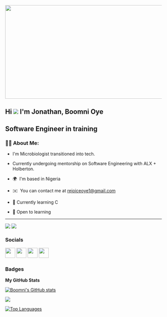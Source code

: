 <div align="center">
  <img src="https://media.giphy.com/media/L1R1tvI9svkIWwpVYr/giphy.gif" width="600" height="300"/>
</div>

Hi ![](https://user-images.githubusercontent.com/18350557/176309783-0785949b-9127-417c-8b55-ab5a4333674e.gif) I'm Jonathan, Boomni Oye
---

Software Engineer in training
---

### :woman_technologist: About Me:
* I'm Microbiologist transitioned into tech. 
* Currently undergoing mentorship on Software Engineering with ALX + Holberton.

*   🌍  I'm based in Nigeria
*   ✉️  You can contact me at [rejoiceoye1@gmail.com](mailto:rejoiceoye1@gmail.com)
*   🧠  Currently learning C
*   💪  Open to learning
---
<a href="https://www.twitter.com/rejoiceoye" target="_blank" rel="noreferrer"><img src="https://img.shields.io/twitter/follow/rejoiceoye?logo=twitter&style=for-the-badge&color=3382ed&labelColor=312e81" /></a>
<a href="https://www.github.com/Boomni" target="_blank" rel="noreferrer"><img src="https://img.shields.io/github/followers/Boomni?logo=github&style=for-the-badge&color=3382ed&labelColor=312e81" /></a>

### Socials

<p align="left">
                          
<a href="https://www.facebook.com/rejoice.bomy" target="_blank" rel="noreferrer"><img src="https://raw.githubusercontent.com/danielcranney/readme-generator/main/public/icons/socials/facebook.svg" width="32" height="32" /></a>
<a href="https://www.github.com/Boomni" target="_blank" rel="noreferrer"><img src="https://raw.githubusercontent.com/danielcranney/readme-generator/main/public/icons/socials/github.svg" width="32" height="32" /></a>
<a href="http://www.instagram.com/i_am_rejoicey" target="_blank" rel="noreferrer"><img src="https://raw.githubusercontent.com/danielcranney/readme-generator/main/public/icons/socials/instagram.svg" width="32" height="32" /></a>
<a href="https://www.twitter.com/rejoiceoye" target="_blank" rel="noreferrer"><img src="https://raw.githubusercontent.com/danielcranney/readme-generator/main/public/icons/socials/twitter.svg" width="32" height="32" /></a></p>

### Badges

<b>My GitHub Stats</b>

<a href="http://www.github.com/Boomni"><img src="https://github-readme-stats.vercel.app/api?username=Boomni&show_icons=true&hide=&count_private=true&title_color=84cc16&text_color=ffffff&icon_color=3382ed&bg_color=312e81&hide_border=true&show_icons=true" alt="Boomni's GitHub stats" /></a>

<a href="http://www.github.com/Boomni"><img src="https://github-readme-streak-stats.herokuapp.com/?user=Boomni&stroke=ffffff&background=312e81&ring=84cc16&fire=84cc16&currStreakNum=ffffff&currStreakLabel=84cc16&sideNums=ffffff&sideLabels=ffffff&dates=ffffff&hide_border=true" /></a>

<a href="https://github.com/Boomni" align="left"><img src="https://github-readme-stats.vercel.app/api/top-langs/?username=Boomni&langs_count=10&title_color=84cc16&text_color=ffffff&icon_color=3382ed&bg_color=312e81&hide_border=true&locale=en&custom_title=Top%20%Languages" alt="Top Languages" /></a>

